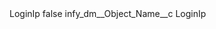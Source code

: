 <?xml version="1.0" encoding="UTF-8"?>
<CustomMetadata xmlns="http://soap.sforce.com/2006/04/metadata" xmlns:xsi="http://www.w3.org/2001/XMLSchema-instance" xmlns:xsd="http://www.w3.org/2001/XMLSchema">
    <label>LoginIp</label>
    <protected>false</protected>
    <values>
        <field>infy_dm__Object_Name__c</field>
        <value xsi:type="xsd:string">LoginIp</value>
    </values>
</CustomMetadata>
